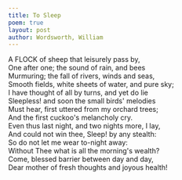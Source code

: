 ```yaml
---
title: To Sleep
poem: true
layout: post
author: Wordsworth, William
---
```

A FLOCK of sheep that leisurely pass by,  
One after one; the sound of rain, and bees  
Murmuring; the fall of rivers, winds and seas,  
Smooth fields, white sheets of water, and pure sky;  
I have thought of all by turns, and yet do lie  
Sleepless! and soon the small birds' melodies  
Must hear, first uttered from my orchard trees;  
And the first cuckoo's melancholy cry.  
Even thus last night, and two nights more, I lay,  
And could not win thee, Sleep! by any stealth:  
So do not let me wear to-night away:  
Without Thee what is all the morning's wealth?  
Come, blessed barrier between day and day,  
Dear mother of fresh thoughts and joyous health!

